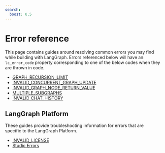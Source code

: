 ```yaml
---
search:
  boost: 0.5
---
```

# Error reference

This page contains guides around resolving common errors you may find while building with LangGraph.
Errors referenced below will have an `lc_error_code` property corresponding to one of the below codes when they are thrown in code.

- [GRAPH_RECURSION_LIMIT](./GRAPH_RECURSION_LIMIT.md)
- [INVALID_CONCURRENT_GRAPH_UPDATE](./INVALID_CONCURRENT_GRAPH_UPDATE.md)
- [INVALID_GRAPH_NODE_RETURN_VALUE](./INVALID_GRAPH_NODE_RETURN_VALUE.md)
- [MULTIPLE_SUBGRAPHS](./MULTIPLE_SUBGRAPHS.md)
- [INVALID_CHAT_HISTORY](./INVALID_CHAT_HISTORY.md)

## LangGraph Platform

These guides provide troubleshooting information for errors that are specific to the LangGraph Platform.

- [INVALID_LICENSE](./INVALID_LICENSE.md)
- [Studio Errors](../studio.md)
